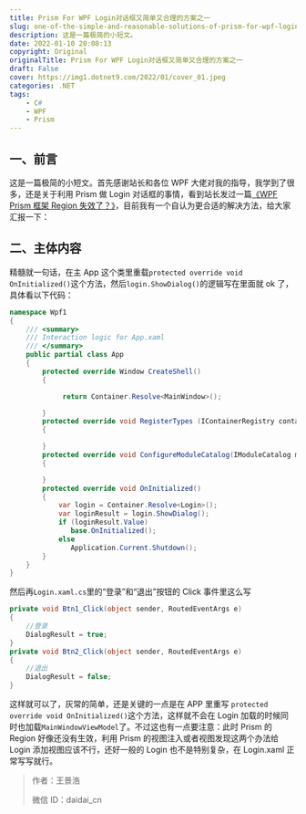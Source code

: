 ```yaml
---
title: Prism For WPF Login对话框又简单又合理的方案之一
slug: one-of-the-simple-and-reasonable-solutions-of-prism-for-wpf-login-dialog
description: 这是一篇极简的小短文。
date: 2022-01-10 20:08:13
copyright: Original
originalTitle: Prism For WPF Login对话框又简单又合理的方案之一
draft: False
cover: https://img1.dotnet9.com/2022/01/cover_01.jpeg
categories: .NET
tags: 
    - C#
    - WPF
    - Prism
---
```


## 一、前言

这是一篇极简的小短文。首先感谢站长和各位 WPF 大佬对我的指导，我学到了很多，还是关于利用 Prism 做 Login 对话框的事情，看到站长发过一篇[《WPF Prism 框架 Region 失效了？》](https://mp.weixin.qq.com/s/fEWHp6wGioa6SjJx_hXEvQ)，目前我有一个自认为更合适的解决方法，给大家汇报一下：

## 二、主体内容

精髓就一句话，在主 App 这个类里重载`protected override void OnInitialized()`这个方法，然后`login.ShowDialog()`的逻辑写在里面就 ok 了，具体看以下代码：

```cs
namespace Wpf1
{
    /// <summary>
    /// Interaction logic for App.xaml
    /// </summary>
    public partial class App
    {
        protected override Window CreateShell()
        {

             return Container.Resolve<MainWindow>();

        }
        protected override void RegisterTypes (IContainerRegistry containerRegistry)
        {

        }
        protected override void ConfigureModuleCatalog(IModuleCatalog moduleCatalog)
        {

        }
        protected override void OnInitialized()
        {
            var login = Container.Resolve<Login>();
            var loginResult = login.ShowDialog();
            if (loginResult.Value)
               base.OnInitialized();
            else
               Application.Current.Shutdown();
        }
    }
}
```

然后再`Login.xaml.cs`里的“登录”和“退出”按钮的 Click 事件里这么写

```cs
private void Btn1_Click(object sender, RoutedEventArgs e)
{
    //登录
    DialogResult = true;
}
private void Btn2_Click(object sender, RoutedEventArgs e)
{
    //退出
    DialogResult = false;
}
```

这样就可以了，灰常的简单，还是关键的一点是在 APP 里重写 `protected override void OnInitialized()`这个方法，这样就不会在 Login 加载的时候同时也加载`MainWindowViewModel`了。不过这也有一点要注意：此时 Prism 的 Region 好像还没有生效，利用 Prism 的视图注入或者视图发现这两个办法给 Login 添加视图应该不行，还好一般的 Login 也不是特别复杂，在 Login.xaml 正常写写就行。

> 作者：王景浩
>
> 微信 ID：daidai_cn
